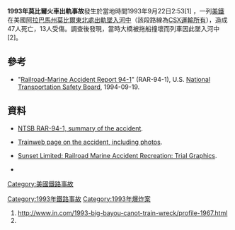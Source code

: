 **1993年莫比爾火車出軌事故**發生於當地時間1993年9月22日2:53\[1\]
，一列[美鐵](../Page/美鐵.md "wikilink")在美國[阿拉巴馬州莫比爾東北處出軌墜入河中](https://zh.wikipedia.org/wiki/阿拉巴馬州 "wikilink")（該段路線為[CSX運輸所有](../Page/CSX運輸.md "wikilink")），造成47人死亡，13人受傷。調查後發現，當時大橋被拖船撞壞而列車因此墜入河中\[2\]。

## 參考

  - "[Railroad-Marine Accident
    Report 94-1](http://www.ntsb.gov/investigations/summary/rar9401.htm)"
    (RAR-94-1), U.S. [National Transportation Safety
    Board](https://zh.wikipedia.org/wiki/National_Transportation_Safety_Board "wikilink"),
    1994-09-19.

## 資料

  - [NTSB RAR-94-1, summary of the
    accident](http://www.ntsb.gov/investigations/summary/rar9401.htm).

  - [Trainweb page on the accident, including
    photos](http://www.trainweb.org/vangab/bigbayou.htm).

  - [Sunset Limited: Railroad Marine Accident Recreation: Trial
    Graphics](http://www.tmba.tv/trial-graphics/maritime-investigations/sunset-limited/).

  -
[Category:美國鐵路事故](https://zh.wikipedia.org/wiki/Category:美國鐵路事故 "wikilink")

[Category:1993年鐵路事故](https://zh.wikipedia.org/wiki/Category:1993年鐵路事故 "wikilink")
[Category:1993年爆炸案](https://zh.wikipedia.org/wiki/Category:1993年爆炸案 "wikilink")

1.  <http://www.in.com/1993-big-bayou-canot-train-wreck/profile-1967.html>
2.